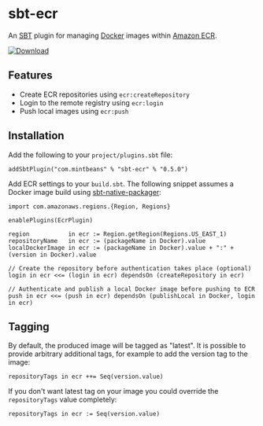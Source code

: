 # sbt-ecr

An [SBT](http://www.scala-sbt.org/) plugin for managing [Docker](http://docker.io) images within [Amazon ECR](https://aws.amazon.com/ecr/).

[ ![Download](https://api.bintray.com/packages/sbilinski/sbt-plugins/sbt-ecr/images/download.svg) ](https://bintray.com/sbilinski/sbt-plugins/sbt-ecr/_latestVersion)

## Features

* Create ECR repositories using `ecr:createRepository`
* Login to the remote registry using `ecr:login`
* Push local images using `ecr:push`

## Installation

Add the following to your `project/plugins.sbt` file:

    addSbtPlugin("com.mintbeans" % "sbt-ecr" % "0.5.0")

Add ECR settings to your `build.sbt`. The following snippet assumes a Docker image build using [sbt-native-packager](https://github.com/sbt/sbt-native-packager):

    import com.amazonaws.regions.{Region, Regions}
    
    enablePlugins(EcrPlugin)

    region           in ecr := Region.getRegion(Regions.US_EAST_1)
    repositoryName   in ecr := (packageName in Docker).value
    localDockerImage in ecr := (packageName in Docker).value + ":" + (version in Docker).value

    // Create the repository before authentication takes place (optional)
    login in ecr <<= (login in ecr) dependsOn (createRepository in ecr)

    // Authenticate and publish a local Docker image before pushing to ECR
    push in ecr <<= (push in ecr) dependsOn (publishLocal in Docker, login in ecr)

## Tagging

By default, the produced image will be tagged as "latest". It is possible to provide arbitrary additional tags,
 for example to add the version tag to the image:
    
    repositoryTags in ecr ++= Seq(version.value)
    
If you don't want latest tag on your image you could override the ```repositoryTags``` value completely:
 
    repositoryTags in ecr := Seq(version.value)

